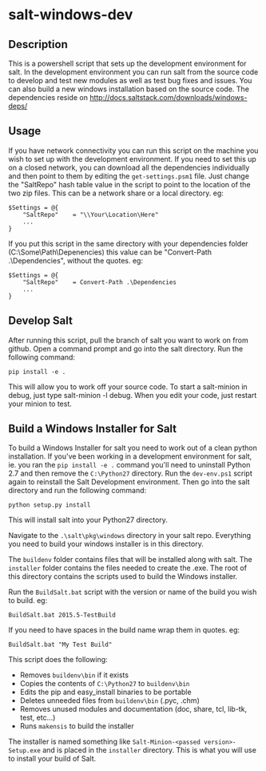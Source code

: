 # salt-windows-dev 

## Description
This is a powershell script that sets up the development environment for salt. In the development environment you can run salt from the source code to develop and test new modules as well as test bug fixes and issues. You can also build a new windows installation based on the source code.
The dependencies reside on http://docs.saltstack.com/downloads/windows-deps/

## Usage
If you have network connectivity you can run this script on the machine you wish to set up with the development environment. If you need to set this up on a closed network, you can download all the dependencies individually and then point to them by editing the ```get-settings.psm1``` file. Just change the "SaltRepo" hash table value in the script to point to the location of the two zip files. This can be a network share or a local directory. eg:
```
$Settings = @{
    "SaltRepo"    = "\\Your\Location\Here"
    ...
}
```
If you put this script in the same directory with your dependencies folder (C:\Some\Path\Depenencies) this value can be "Convert-Path .\Dependencies", without the quotes. eg:
```
$Settings = @{
    "SaltRepo"    = Convert-Path .\Dependencies
    ...
}
```
## Develop Salt
After running this script, pull the branch of salt you want to work on from github. Open a command prompt and go into the salt directory. Run the following command:
```
pip install -e .
```
This will allow you to work off your source code. To start a salt-minion in debug, just type salt-minion -l debug. When you edit your code, just restart your minion to test.

## Build a Windows Installer for Salt
To build a Windows Installer for salt you need to work out of a clean python installation. If you've been working in a development environment for salt, ie. you ran the ```pip install -e .``` command you'll need to uninstall Python 2.7 and then remove the ```C:\Python27``` directory. Run the ```dev-env.ps1``` script again to reinstall the Salt Development environment. Then go into the salt directory and run the following command:
```
python setup.py install
```
This will install salt into your Python27 directory.

Navigate to the ```.\salt\pkg\windows``` directory in your salt repo. Everything you need to build your windows installer is in this directory.

The ```buildenv``` folder contains files that will be installed along with salt. The ```installer``` folder contains the files needed to create the .exe. The root of this directory contains the scripts used to build the Windows installer.

Run the ```BuildSalt.bat``` script with the version or name of the build you wish to build. eg:
```
BuildSalt.bat 2015.5-TestBuild
```
If you need to have spaces in the build name wrap them in quotes. eg:
```
BuildSalt.bat "My Test Build"
```
This script does the following:
- Removes ```buildenv\bin``` if it exists
- Copies the contents of ```C:\Python27``` to ```buildenv\bin```
- Edits the pip and easy_install binaries to be portable
- Deletes unneeded files from ```buildenv\bin```  (.pyc, .chm)
- Removes unused modules and documentation (doc, share, tcl, lib-tk, test, etc...)
- Runs ```makensis``` to build the installer

The installer is named something like ```Salt-Minion-<passed version>-Setup.exe``` and is placed in the ```installer``` directory. This is what you will use to install your build of Salt.

